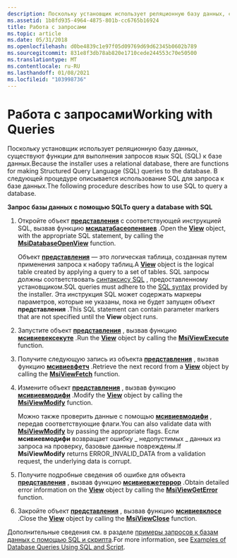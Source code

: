 ```yaml
---
description: Поскольку установщик использует реляционную базу данных, существуют функции для выполнения запросов язык SQL (SQL) к базе данных. В следующей процедуре описывается использование SQL для запроса к базе данных.
ms.assetid: 1b8fd935-4964-4875-801b-cc6765b16924
title: Работа с запросами
ms.topic: article
ms.date: 05/31/2018
ms.openlocfilehash: d0be4839c1e97f05d09769d69d62345b0602b789
ms.sourcegitcommit: 831e8f3db78ab820e1710cede244553c70e50500
ms.translationtype: MT
ms.contentlocale: ru-RU
ms.lasthandoff: 01/08/2021
ms.locfileid: "103998736"
---
```

# <a name="working-with-queries"></a><span data-ttu-id="b7b3f-104">Работа с запросами</span><span class="sxs-lookup"><span data-stu-id="b7b3f-104">Working with Queries</span></span>

<span data-ttu-id="b7b3f-105">Поскольку установщик использует реляционную базу данных, существуют функции для выполнения запросов язык SQL (SQL) к базе данных.</span><span class="sxs-lookup"><span data-stu-id="b7b3f-105">Because the installer uses a relational database, there are functions for making Structured Query Language (SQL) queries to the database.</span></span> <span data-ttu-id="b7b3f-106">В следующей процедуре описывается использование SQL для запроса к базе данных.</span><span class="sxs-lookup"><span data-stu-id="b7b3f-106">The following procedure describes how to use SQL to query a database.</span></span>

<span data-ttu-id="b7b3f-107">**Запрос базы данных с помощью SQL**</span><span class="sxs-lookup"><span data-stu-id="b7b3f-107">**To query a database with SQL**</span></span>

1.  <span data-ttu-id="b7b3f-108">Откройте объект [**представления**](view-object.md) с соответствующей инструкцией SQL, вызвав функцию [**мсидатабасеопенвиев**](/windows/desktop/api/Msiquery/nf-msiquery-msidatabaseopenviewa) .</span><span class="sxs-lookup"><span data-stu-id="b7b3f-108">Open the [**View**](view-object.md) object, with the appropriate SQL statement, by calling the [**MsiDatabaseOpenView**](/windows/desktop/api/Msiquery/nf-msiquery-msidatabaseopenviewa) function.</span></span>

    <span data-ttu-id="b7b3f-109">Объект [**представления**](view-object.md) — это логическая таблица, созданная путем применения запроса к набору таблиц.</span><span class="sxs-lookup"><span data-stu-id="b7b3f-109">A [**View**](view-object.md) object is the logical table created by applying a query to a set of tables.</span></span> <span data-ttu-id="b7b3f-110">SQL запросы должны соответствовать [синтаксису SQL](sql-syntax.md) , предоставленному установщиком.</span><span class="sxs-lookup"><span data-stu-id="b7b3f-110">SQL queries must adhere to the [SQL syntax](sql-syntax.md) provided by the installer.</span></span> <span data-ttu-id="b7b3f-111">Эта инструкция SQL может содержать маркеры параметров, которые не указаны, пока не будет запущен объект **представления** .</span><span class="sxs-lookup"><span data-stu-id="b7b3f-111">This SQL statement can contain parameter markers that are not specified until the **View** object runs.</span></span>

2.  <span data-ttu-id="b7b3f-112">Запустите объект [**представления**](view-object.md) , вызвав функцию [**мсивиевексекуте**](/windows/desktop/api/Msiquery/nf-msiquery-msiviewexecute) .</span><span class="sxs-lookup"><span data-stu-id="b7b3f-112">Run the [**View**](view-object.md) object by calling the [**MsiViewExecute**](/windows/desktop/api/Msiquery/nf-msiquery-msiviewexecute) function.</span></span>
3.  <span data-ttu-id="b7b3f-113">Получите следующую запись из объекта [**представления**](view-object.md) , вызвав функцию [**мсивиевфетч**](/windows/desktop/api/Msiquery/nf-msiquery-msiviewfetch) .</span><span class="sxs-lookup"><span data-stu-id="b7b3f-113">Retrieve the next record from a [**View**](view-object.md) object by calling the [**MsiViewFetch**](/windows/desktop/api/Msiquery/nf-msiquery-msiviewfetch) function.</span></span>
4.  <span data-ttu-id="b7b3f-114">Измените объект [**представления**](view-object.md) , вызвав функцию [**мсивиевмодифи**](/windows/desktop/api/Msiquery/nf-msiquery-msiviewmodify) .</span><span class="sxs-lookup"><span data-stu-id="b7b3f-114">Modify the [**View**](view-object.md) object by calling the [**MsiViewModify**](/windows/desktop/api/Msiquery/nf-msiquery-msiviewmodify) function.</span></span>

    <span data-ttu-id="b7b3f-115">Можно также проверить данные с помощью [**мсивиевмодифи**](/windows/desktop/api/Msiquery/nf-msiquery-msiviewmodify) , передав соответствующие флаги.</span><span class="sxs-lookup"><span data-stu-id="b7b3f-115">You can also validate data with [**MsiViewModify**](/windows/desktop/api/Msiquery/nf-msiquery-msiviewmodify) by passing the appropriate flags.</span></span> <span data-ttu-id="b7b3f-116">Если **мсивиевмодифи** возвращает ошибку \_ недопустимых \_ данных из запроса на проверку, базовые данные повреждены.</span><span class="sxs-lookup"><span data-stu-id="b7b3f-116">If **MsiViewModify** returns ERROR\_INVALID\_DATA from a validation request, the underlying data is corrupt.</span></span>

5.  <span data-ttu-id="b7b3f-117">Получите подробные сведения об ошибке для объекта [**представления**](view-object.md) , вызвав функцию [**мсивиевжетеррор**](/windows/desktop/api/Msiquery/nf-msiquery-msiviewgeterrora) .</span><span class="sxs-lookup"><span data-stu-id="b7b3f-117">Obtain detailed error information on the [**View**](view-object.md) object by calling the [**MsiViewGetError**](/windows/desktop/api/Msiquery/nf-msiquery-msiviewgeterrora) function.</span></span>
6.  <span data-ttu-id="b7b3f-118">Закройте объект [**представления**](view-object.md) , вызвав функцию [**мсивиевклосе**](/windows/desktop/api/Msiquery/nf-msiquery-msiviewclose) .</span><span class="sxs-lookup"><span data-stu-id="b7b3f-118">Close the [**View**](view-object.md) object by calling the [**MsiViewClose**](/windows/desktop/api/Msiquery/nf-msiquery-msiviewclose) function.</span></span>

<span data-ttu-id="b7b3f-119">Дополнительные сведения см. в разделе [примеры запросов к базам данных с помощью SQL и скрипта](examples-of-database-queries-using-sql-and-script.md).</span><span class="sxs-lookup"><span data-stu-id="b7b3f-119">For more information, see [Examples of Database Queries Using SQL and Script](examples-of-database-queries-using-sql-and-script.md).</span></span>

 

 



